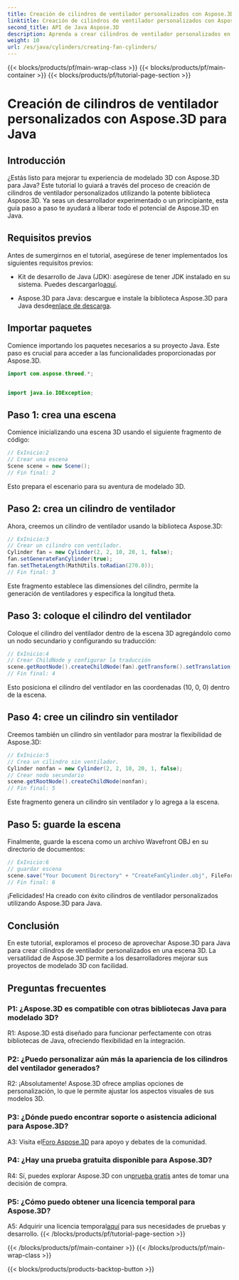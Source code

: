 ```yaml
---
title: Creación de cilindros de ventilador personalizados con Aspose.3D para Java
linktitle: Creación de cilindros de ventilador personalizados con Aspose.3D para Java
second_title: API de Java Aspose.3D
description: Aprenda a crear cilindros de ventilador personalizados en Java con Aspose.3D. Mejora tu juego de modelado 3D sin esfuerzo.
weight: 10
url: /es/java/cylinders/creating-fan-cylinders/
---
```


{{< blocks/products/pf/main-wrap-class >}}
{{< blocks/products/pf/main-container >}}
{{< blocks/products/pf/tutorial-page-section >}}

# Creación de cilindros de ventilador personalizados con Aspose.3D para Java

## Introducción

¿Estás listo para mejorar tu experiencia de modelado 3D con Aspose.3D para Java? Este tutorial lo guiará a través del proceso de creación de cilindros de ventilador personalizados utilizando la potente biblioteca Aspose.3D. Ya seas un desarrollador experimentado o un principiante, esta guía paso a paso te ayudará a liberar todo el potencial de Aspose.3D en Java.

## Requisitos previos

Antes de sumergirnos en el tutorial, asegúrese de tener implementados los siguientes requisitos previos:

- Kit de desarrollo de Java (JDK): asegúrese de tener JDK instalado en su sistema. Puedes descargarlo[aquí](https://www.oracle.com/java/technologies/javase-downloads.html).

-  Aspose.3D para Java: descargue e instale la biblioteca Aspose.3D para Java desde[enlace de descarga](https://releases.aspose.com/3d/java/).

## Importar paquetes

Comience importando los paquetes necesarios a su proyecto Java. Este paso es crucial para acceder a las funcionalidades proporcionadas por Aspose.3D.

```java
import com.aspose.threed.*;


import java.io.IOException;
```

## Paso 1: crea una escena

Comience inicializando una escena 3D usando el siguiente fragmento de código:

```java
// ExInicio:2
// Crear una escena
Scene scene = new Scene();
// Fin final: 2
```

Esto prepara el escenario para su aventura de modelado 3D.

## Paso 2: crea un cilindro de ventilador

Ahora, creemos un cilindro de ventilador usando la biblioteca Aspose.3D:

```java
// ExInicio:3
// Crear un cilindro con ventilador.
Cylinder fan = new Cylinder(2, 2, 10, 20, 1, false);
fan.setGenerateFanCylinder(true);
fan.setThetaLength(MathUtils.toRadian(270.0));
// Fin final: 3
```

Este fragmento establece las dimensiones del cilindro, permite la generación de ventiladores y especifica la longitud theta.

## Paso 3: coloque el cilindro del ventilador

Coloque el cilindro del ventilador dentro de la escena 3D agregándolo como un nodo secundario y configurando su traducción:

```java
// ExInicio:4
// Crear ChildNode y configurar la traducción
scene.getRootNode().createChildNode(fan).getTransform().setTranslation(10, 0, 0);
// Fin final: 4
```

Esto posiciona el cilindro del ventilador en las coordenadas (10, 0, 0) dentro de la escena.

## Paso 4: cree un cilindro sin ventilador

Creemos también un cilindro sin ventilador para mostrar la flexibilidad de Aspose.3D:

```java
// ExInicio:5
// Crea un cilindro sin ventilador.
Cylinder nonfan = new Cylinder(2, 2, 10, 20, 1, false);
// Crear nodo secundario
scene.getRootNode().createChildNode(nonfan);
// Fin final: 5
```

Este fragmento genera un cilindro sin ventilador y lo agrega a la escena.

## Paso 5: guarde la escena

Finalmente, guarde la escena como un archivo Wavefront OBJ en su directorio de documentos:

```java
// ExInicio:6
// guardar escena
scene.save("Your Document Directory" + "CreateFanCylinder.obj", FileFormat.WAVEFRONTOBJ);
// Fin final: 6
```

¡Felicidades! Ha creado con éxito cilindros de ventilador personalizados utilizando Aspose.3D para Java.

## Conclusión

En este tutorial, exploramos el proceso de aprovechar Aspose.3D para Java para crear cilindros de ventilador personalizados en una escena 3D. La versatilidad de Aspose.3D permite a los desarrolladores mejorar sus proyectos de modelado 3D con facilidad.

## Preguntas frecuentes

### P1: ¿Aspose.3D es compatible con otras bibliotecas Java para modelado 3D?

R1: Aspose.3D está diseñado para funcionar perfectamente con otras bibliotecas de Java, ofreciendo flexibilidad en la integración.

### P2: ¿Puedo personalizar aún más la apariencia de los cilindros del ventilador generados?

R2: ¡Absolutamente! Aspose.3D ofrece amplias opciones de personalización, lo que le permite ajustar los aspectos visuales de sus modelos 3D.

### P3: ¿Dónde puedo encontrar soporte o asistencia adicional para Aspose.3D?

 A3: Visita el[Foro Aspose.3D](https://forum.aspose.com/c/3d/18) para apoyo y debates de la comunidad.

### P4: ¿Hay una prueba gratuita disponible para Aspose.3D?

 R4: Sí, puedes explorar Aspose.3D con un[prueba gratis](https://releases.aspose.com/) antes de tomar una decisión de compra.

### P5: ¿Cómo puedo obtener una licencia temporal para Aspose.3D?

 A5: Adquirir una licencia temporal[aquí](https://purchase.aspose.com/temporary-license/) para sus necesidades de pruebas y desarrollo.
{{< /blocks/products/pf/tutorial-page-section >}}

{{< /blocks/products/pf/main-container >}}
{{< /blocks/products/pf/main-wrap-class >}}

{{< blocks/products/products-backtop-button >}}
